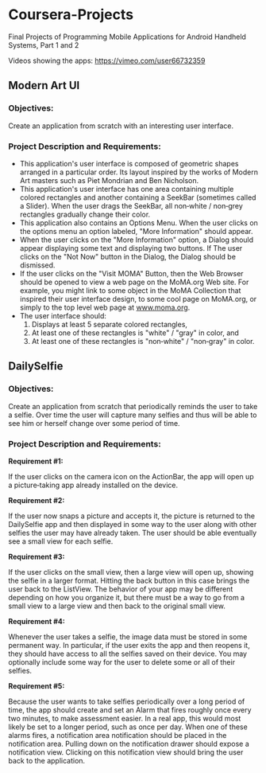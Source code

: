 # Coursera-Projects
Final Projects of Programming Mobile Applications for Android Handheld Systems, Part 1 and 2

Videos showing the apps: https://vimeo.com/user66732359

## Modern Art UI
### Objectives: 

Create an application from scratch with an interesting user interface.

### Project Description and Requirements:

 - This application's user interface is composed of geometric shapes arranged in a particular
order. Its layout inspired by the works of Modern Art masters such as Piet Mondrian and Ben Nicholson.
 - This application's user interface has one area containing multiple colored rectangles and another containing a SeekBar (sometimes called a Slider). When the user drags the SeekBar, all non‐white / non‐grey rectangles gradually change their color.
 - This application also contains an Options Menu. When the user clicks on the options menu an option labeled, "More Information" should appear. 
 - When the user clicks on the "More Information" option, a Dialog should appear displaying some text and displaying two buttons. If The user clicks on the "Not Now" button in the Dialog, the Dialog should be dismissed. 
- If the user clicks on the "Visit MOMA" Button, then the Web Browser should be opened to view a web page on the MoMA.org Web site.
For example, you might link to some object in the MoMA Collection that inspired their user interface design, to some cool page on MoMA.org,  or simply to the top level web page at www.moma.org.
- The user interface should:
   1.	Displays at least 5 separate colored rectangles, 
   2. At least one of these rectangles is "white" / "gray" in color, and 
   3. At least one of these rectangles is "non‐white" / "non‐gray" in color.


## DailySelfie

### Objectives:
Create an application from scratch that periodically reminds the user to take a selfie.
Over time the user will capture many selfies and thus will be able to see him or herself change over some period of time.

### Project Description and Requirements:

**Requirement #1:**

If the user clicks on the camera icon on the ActionBar, the app will open up a picture‐taking app already installed on the device.

**Requirement #2:**

If the user now snaps a picture and accepts it, the picture is returned to the DailySelfie app and then displayed in some way to
the user along with other selfies the user may have already taken.
The user should be able eventually see a small view for each selfie.

**Requirement #3:**

If the user clicks on the small view, then a large view will open up, showing the selfie in a larger format.
Hitting the back button in this case brings the user back to the ListView.
The behavior of your app may be different depending on how you organize it, but there must be a way to go from a small
view to a large view and then back to the original small view.

**Requirement #4:**

Whenever the user takes a selfie, the image data must be stored in some permanent way.
In particular, if the user exits the app and then reopens it, they should have access to all the selfies saved on
their device. 
You may optionally include some way for the user to delete some or all of their selfies.

**Requirement #5:**

Because the user wants to take selfies periodically over a long period of time, the app should create and 
set an Alarm that fires roughly once every two minutes, to make assessment easier.
In a real app, this would most likely be set to a longer period, such as once per day. 
When one of these alarms fires, a notification area notification should be placed in the notification area.
Pulling down on the notification drawer should expose a notification view.
Clicking on this notification view should bring the user back to the application.

